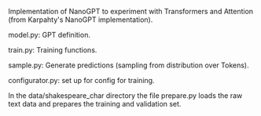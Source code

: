 Implementation of NanoGPT to experiment with Transformers and Attention (from Karpahty's NanoGPT implementation).


model.py: GPT definition.

train.py: Training functions.

sample.py: Generate predictions (sampling from distribution over Tokens).

configurator.py: set up for config for training.

In the data/shakespeare_char directory the file prepare.py loads the raw text data and prepares the training and validation set.

